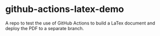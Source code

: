 # github-actions-latex-demo
A repo to test the use of GitHub Actions to build a LaTex document and deploy the PDF to a separate branch.
